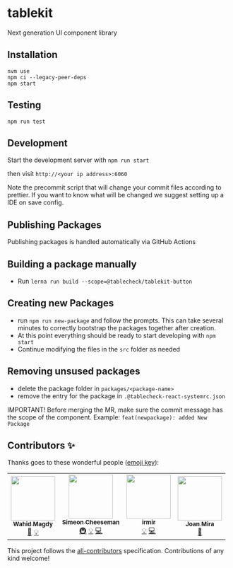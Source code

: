 # tablekit

Next generation UI component library

## Installation

```shell
nvm use
npm ci --legacy-peer-deps
npm start
```

## Testing

`npm run test`

## Development

Start the development server with `npm run start`

then visit `http://<your ip address>:6060`

Note the precommit script that will change your commit files according to prettier. If you want to know what will be changed we suggest setting up a IDE on save config.

## Publishing Packages

Publishing packages is handled automatically via GitHub Actions

## Building a package manually

- Run `lerna run build --scope=@tablecheck/tablekit-button`

## Creating new Packages

- run `npm run new-package` and follow the prompts. This can take several minutes to correctly bootstrap the packages together after creation.
- At this point everything should be ready to start developing with `npm start`
- Continue modifying the files in the `src` folder as needed

## Removing unsused packages

- delete the package folder in `packages/<package-name>`
- remove the entry for the package in `.@tablecheck-react-systemrc.json`

IMPORTANT! Before merging the MR, make sure the commit message has the scope of the component. Example: `feat(newpackage): added New Package`

## Contributors ✨

Thanks goes to these wonderful people ([emoji key](https://allcontributors.org/docs/en/emoji-key)):

<!-- ALL-CONTRIBUTORS-LIST:START - Do not remove or modify this section -->
<!-- prettier-ignore-start -->
<!-- markdownlint-disable -->
<table>
  <tr>
    <td align="center"><a href="https://github.com/wahidmagdy"><img src="https://avatars.githubusercontent.com/u/3442546?v=4?s=100" width="100px;" alt=""/><br /><sub><b>Wahid Magdy</b></sub></a><br /><a href="https://github.com/tablecheck/@tablecheck/tablekit/commits?author=wahidmagdy" title="Documentation">📖</a> <a href="#example-wahidmagdy" title="Examples">💡</a></td>
    <td align="center"><a href="https://github.com/SimeonC"><img src="https://avatars.githubusercontent.com/u/1085899?v=4?s=100" width="100px;" alt=""/><br /><sub><b>Simeon Cheeseman</b></sub></a><br /><a href="#infra-SimeonC" title="Infrastructure (Hosting, Build-Tools, etc)">🚇</a> <a href="#example-SimeonC" title="Examples">💡</a> <a href="https://github.com/tablecheck/@tablecheck/tablekit/commits?author=SimeonC" title="Code">💻</a></td>
    <td align="center"><a href="https://github.com/irmir"><img src="https://avatars.githubusercontent.com/u/59263605?v=4?s=100" width="100px;" alt=""/><br /><sub><b>irmir</b></sub></a><br /><a href="#example-irmir" title="Examples">💡</a> <a href="https://github.com/tablecheck/@tablecheck/tablekit/commits?author=irmir" title="Code">💻</a></td>
    <td align="center"><a href="http://joanmira.com/"><img src="https://avatars.githubusercontent.com/u/1721288?v=4?s=100" width="100px;" alt=""/><br /><sub><b>Joan Mira</b></sub></a><br /><a href="https://github.com/tablecheck/@tablecheck/tablekit/commits?author=gazpachu" title="Documentation">📖</a></td>
  </tr>
</table>

<!-- markdownlint-restore -->
<!-- prettier-ignore-end -->

<!-- ALL-CONTRIBUTORS-LIST:END -->

This project follows the [all-contributors](https://github.com/all-contributors/all-contributors) specification. Contributions of any kind welcome!
